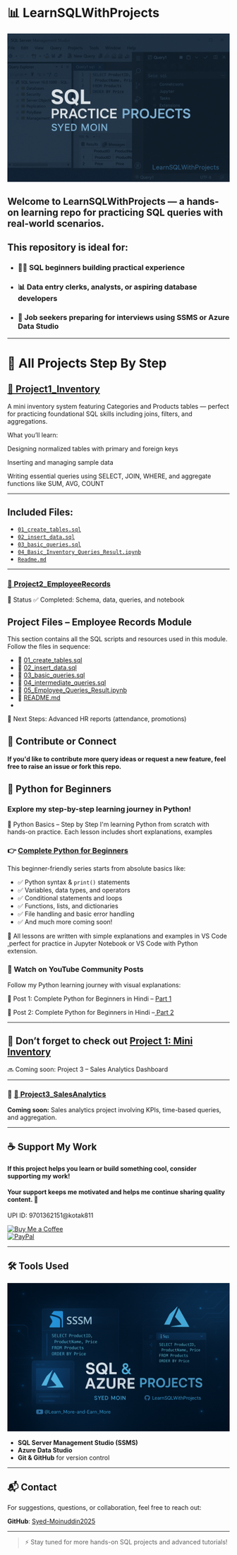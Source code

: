 # 📊 **LearnSQLWithProjects**

![SQL Projects Banner](https://github.com/Syed-Moinuddin2025/LearnSQLWithProjects/blob/main/Images/Sql%20Projects.png?raw=true)
 
## Welcome to **LearnSQLWithProjects** — a hands-on learning repo for practicing SQL queries with real-world scenarios.

## This repository is ideal for:
- ### 🧑‍💻 SQL beginners building practical experience  
- ### 📊 Data entry clerks, analysts, or aspiring database developers  
- ### 💼 Job seekers preparing for interviews using SSMS or Azure Data Studio  

---

# 📁 All Projects Step By Step

## [📁 Project1_Inventory](./Project1_Inventory)

A mini inventory system featuring Categories and Products tables — perfect for practicing foundational SQL skills including joins, filters, and aggregations.

What you’ll learn:

Designing normalized tables with primary and foreign keys

Inserting and managing sample data

Writing essential queries using SELECT, JOIN, WHERE, and aggregate functions like SUM, AVG, COUNT

---

## Included Files:
- [`01_create_tables.sql`](./Project1_Inventory/01_create_tables.sql)
- [`02_insert_data.sql`](./Project1_Inventory/02_insert_data.sql)
- [`03_basic_queries.sql`](./Project1_Inventory/03_basic_queries.sql)
- [`04_Basic_Inventory_Queries_Result.ipynb`](./Project1_Inventory/04_Basic_Inventory_Queries_Result.ipynb)
- [`Readme.md`](./Project1_Inventory/Readme.md)

---

### [📁 Project2_EmployeeRecords](./Project2_EmployeeRecords)
📌 Status ✅ Completed: Schema, data, queries, and notebook

## Project Files – Employee Records Module
This section contains all the SQL scripts and resources used in this module. Follow the files in sequence:
- 📄 [01_create_tables.sql](https://github.com/Syed-Moinuddin2025/LearnSQLWithProjects/blob/main/Project2_EmployeeRecords/01_create_tables.sql)  
- 📄 [02_insert_data.sql](https://github.com/Syed-Moinuddin2025/LearnSQLWithProjects/blob/main/Project2_EmployeeRecords/02_insert_data.sql)  
- 📄 [03_basic_queries.sql](https://github.com/Syed-Moinuddin2025/LearnSQLWithProjects/blob/main/Project2_EmployeeRecords/03_basic_queries.sql)  
- 📄 [04_intermediate_queries.sql](https://github.com/Syed-Moinuddin2025/LearnSQLWithProjects/blob/main/Project2_EmployeeRecords/04_intermediate_queries.sql)  
- 🧾 [05_Employee_Queries_Result.ipynb](https://github.com/Syed-Moinuddin2025/LearnSQLWithProjects/blob/main/Project2_EmployeeRecords/05_Employee_Queries_Result.ipynb)  
- 📘 [README.md](https://github.com/Syed-Moinuddin2025/LearnSQLWithProjects/blob/main/Project2_EmployeeRecords/README.md)
- 
🚧 Next Steps: Advanced HR reports (attendance, promotions)


## 🙌 Contribute or Connect
#### If you'd like to contribute more query ideas or request a new feature, feel free to raise an issue or fork this repo.

## 🐍 Python for Beginners
### Explore my step-by-step learning journey in Python! 
📌 Python Basics – Step by Step
I'm learning Python from scratch with hands-on practice.
Each lesson includes short explanations, examples
### 👉 [Complete Python for Beginners](https://github.com/Syed-Moinuddin2025/LearnSQLWithProjects/tree/main/Complete%20Python%20for%20beginners)
This beginner-friendly series starts from absolute basics like:
- ✅ Python syntax & `print()` statements  
- ✅ Variables, data types, and operators  
- ✅ Conditional statements and loops  
- ✅ Functions, lists, and dictionaries  
- ✅ File handling and basic error handling  
- ✅ And much more coming soon!

📘 All lessons are written with simple explanations and examples in  VS Code ,perfect for practice in Jupyter Notebook or VS Code with Python extension.
### 🎥 Watch on YouTube Community Posts
 Follow my Python learning journey with visual explanations:
 
🔗 Post 1: Complete Python for Beginners in Hindi – [Part 1 ](http://youtube.com/post/Ugkx8_eBVX3Y5S1jkLm22Sidf41HgMxOHZ3m?si=SD1LPZ76D7GNBQWp)

🔗 Post 2: Complete Python for Beginners in Hindi –[ Part 2](http://youtube.com/post/UgkxCfxe0uB8kFyyxpuN-vyKnnN5A54uUy-n?si=y3PCtqo7yFsIvogo)

---
 ## 🔔 Don’t forget to check out [Project 1: Mini Inventory](./Project1_Inventory)

 
  🔜 Coming soon: Project 3 – Sales Analytics Dashboard

  ---
  

### 🚧 [📁 Project3_SalesAnalytics](./Project3_SalesAnalytics)

**Coming soon:** Sales analytics project involving KPIs, time-based queries, and aggregation.

---

## ☕ Support My Work

#### If this project helps you learn or build something cool, consider supporting my work!  
#### Your support keeps me motivated and helps me continue sharing quality content. 🙌

UPI ID: 9701362151@kotak811

[![Buy Me a Coffee](https://img.shields.io/badge/☕-Buy_Me_A_Coffee-yellow?style=flat-square)](https://coff.ee/syedmoin)  
[![PayPal](https://img.shields.io/badge/💰-Donate_via_PayPal-blue?style=flat-square)](https://paypal.me/syedmoinuddin101)

---

## 🛠 Tools Used
![SQL & Azure Projects](https://github.com/Syed-Moinuddin2025/LearnSQLWithProjects/blob/main/Images/Sql%26Azur.png?raw=true)

- **SQL Server Management Studio (SSMS)**  
- **Azure Data Studio**  
- **Git & GitHub** for version control  

---

## 📬 Contact

For suggestions, questions, or collaboration, feel free to reach out:

**GitHub**: [Syed-Moinuddin2025](https://github.com/Syed-Moinuddin2025)

---

> ⚡ Stay tuned for more hands-on SQL projects and advanced tutorials!

